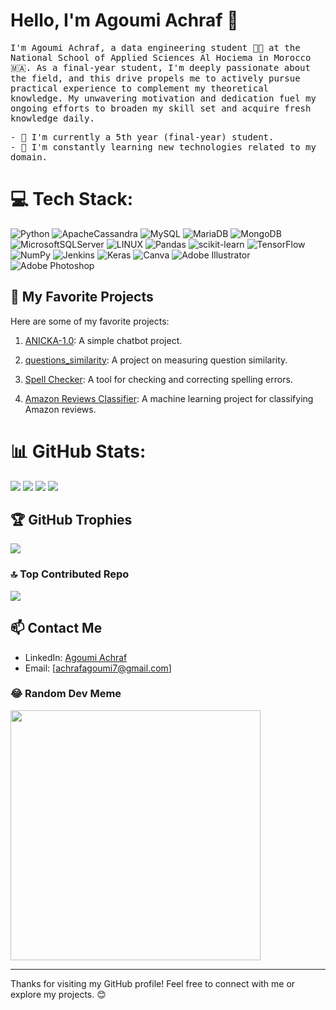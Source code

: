 # Hello, I'm Agoumi Achraf 👋

<p>
  <samp>
    I'm Agoumi Achraf, a data engineering student 👩‍💻 at the National School of Applied Sciences Al Hociema in Morocco 🇲🇦. As a final-year student, I'm deeply passionate about the field, and this drive propels me to actively pursue practical experience to complement my theoretical knowledge. My unwavering motivation and dedication fuel my ongoing efforts to broaden my skill set and acquire fresh knowledge daily.
  </samp>
</p>
<samp>
- 🔭 I'm currently a 5th year (final-year) student. <br>
- 🌱 I'm constantly learning new technologies related to my domain.
</samp>

# 💻 Tech Stack:
![Python](https://img.shields.io/badge/python-3670A0?style=for-the-badge&logo=python&logoColor=ffdd54) ![ApacheCassandra](https://img.shields.io/badge/cassandra-%231287B1.svg?style=for-the-badge&logo=apache-cassandra&logoColor=white) ![MySQL](https://img.shields.io/badge/mysql-%2300f.svg?style=for-the-badge&logo=mysql&logoColor=white) ![MariaDB](https://img.shields.io/badge/MariaDB-003545?style=for-the-badge&logo=mariadb&logoColor=white) ![MongoDB](https://img.shields.io/badge/MongoDB-%234ea94b.svg?style=for-the-badge&logo=mongodb&logoColor=white) ![MicrosoftSQLServer](https://img.shields.io/badge/Microsoft%20SQL%20Sever-CC2927?style=for-the-badge&logo=microsoft%20sql%20server&logoColor=white) ![LINUX](https://img.shields.io/badge/Linux-FCC624?style=for-the-badge&logo=linux&logoColor=black) ![Pandas](https://img.shields.io/badge/pandas-%23150458.svg?style=for-the-badge&logo=pandas&logoColor=white) ![scikit-learn](https://img.shields.io/badge/scikit--learn-%23F7931E.svg?style=for-the-badge&logo=scikit-learn&logoColor=white) ![TensorFlow](https://img.shields.io/badge/TensorFlow-%23FF6F00.svg?style=for-the-badge&logo=TensorFlow&logoColor=white) ![NumPy](https://img.shields.io/badge/numpy-%23013243.svg?style=for-the-badge&logo=numpy&logoColor=white) ![Jenkins](https://img.shields.io/badge/Jenkins-D24939?style=for-the-badge&logo=Jenkins&logoColor=white)  ![Keras](https://img.shields.io/badge/Keras-%23D00000.svg?style=for-the-badge&logo=Keras&logoColor=white) ![Canva](https://img.shields.io/badge/Canva-%2300C4CC.svg?style=for-the-badge&logo=Canva&logoColor=white) ![Adobe Illustrator](https://img.shields.io/badge/adobeillustrator-%23FF9A00.svg?style=for-the-badge&logo=adobeillustrator&logoColor=white) ![Adobe Photoshop](https://img.shields.io/badge/adobephotoshop-%2331A8FF.svg?style=for-the-badge&logo=adobephotoshop&logoColor=white)

## 🚀 My Favorite Projects

Here are some of my favorite projects:

1. [ANICKA-1.0](https://github.com/AGMach7/ANICKA-1.0): A simple chatbot project.

2. [questions_similarity](https://github.com/AGMach7/questions_similarity): A project on measuring question similarity.

3. [Spell Checker](https://github.com/AGMach7/SpellChecker): A tool for checking and correcting spelling errors.

4. [Amazon Reviews Classifier](https://github.com/AGMach7/AmazonReviewsClassifier): A machine learning project for classifying Amazon reviews.

# 📊 GitHub Stats:
[![](https://github-readme-stats.vercel.app/api?username=AGMach7&show_icons=true&theme=dark#gh-dark-mode-only)](https://github.com/AGMach7/github-readme-stats#gh-dark-mode-only)
[![](https://github-readme-stats.vercel.app/api?username=AGMach7&show_icons=true&theme=default#gh-light-mode-only)](https://github.com/AGMach7/github-readme-stats#gh-light-mode-only)
![](https://github-readme-streak-stats.herokuapp.com/?user=AGMach7&theme=dark&hide_border=false)
![](https://github-readme-stats.vercel.app/api/top-langs/?username=AGMach7&theme=dark&hide_border=false&include_all_commits=true&count_private=true&layout=compact)

## 🏆 GitHub Trophies
![](https://github-profile-trophy.vercel.app/?username=AGMach7&theme=flat&row=1&column=4)

### 🔝 Top Contributed Repo
![](https://github-contributor-stats.vercel.app/api?username=AGMach7&limit=5&theme=gruvbox&combine_all_yearly_contributions=true)

## 📫 Contact Me

- LinkedIn: [Agoumi Achraf](https://www.linkedin.com/in/achraf-agoumi/)
- Email: [achrafagoumi7@gmail.com]

### 😂 Random Dev Meme
<img src='https://randommeme-five.vercel.app/' style="height: 400px;"/>

---
Thanks for visiting my GitHub profile! Feel free to connect with me or explore my projects. 😊
